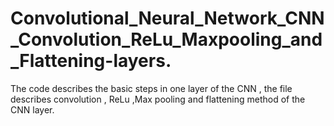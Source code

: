 # Convolutional_Neural_Network_CNN_Convolution_ReLu_Maxpooling_and_Flattening-layers.
The code describes the basic steps in one layer of the CNN , the file describes convolution , ReLu ,Max pooling and flattening method of the CNN layer.
